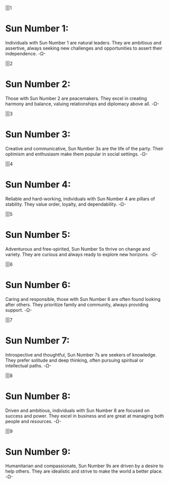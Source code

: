 |||1
# Sun Number 1: 
Individuals with Sun Number 1 are natural leaders. They are ambitious and assertive, always seeking new challenges and opportunities to assert their independence.
-Ω-

|||2
# Sun Number 2: 
Those with Sun Number 2 are peacemakers. They excel in creating harmony and balance, valuing relationships and diplomacy above all.
-Ω-

|||3
# Sun Number 3: 
Creative and communicative, Sun Number 3s are the life of the party. Their optimism and enthusiasm make them popular in social settings.
-Ω-

|||4
# Sun Number 4: 
Reliable and hard-working, individuals with Sun Number 4 are pillars of stability. They value order, loyalty, and dependability.
-Ω-

|||5
# Sun Number 5: 
Adventurous and free-spirited, Sun Number 5s thrive on change and variety. They are curious and always ready to explore new horizons.
-Ω-

|||6
# Sun Number 6: 
Caring and responsible, those with Sun Number 6 are often found looking after others. They prioritize family and community, always providing support.
-Ω-

|||7
# Sun Number 7: 
Introspective and thoughtful, Sun Number 7s are seekers of knowledge. They prefer solitude and deep thinking, often pursuing spiritual or intellectual paths.
-Ω-

|||8
# Sun Number 8: 
Driven and ambitious, individuals with Sun Number 8 are focused on success and power. They excel in business and are great at managing both people and resources.
-Ω-

|||9
# Sun Number 9: 
Humanitarian and compassionate, Sun Number 9s are driven by a desire to help others. They are idealistic and strive to make the world a better place.
-Ω-
